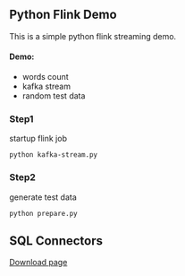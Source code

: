 ## Python Flink Demo

This is a simple python flink streaming demo. 

#### Demo:
 - words count
 - kafka stream
 - random test data


### Step1

startup flink job

```shell
python kafka-stream.py
```

### Step2

generate test data

```shell
python prepare.py
```

## SQL Connectors

[Download page](https://ci.apache.org/projects/flink/flink-docs-release-1.13/zh/docs/connectors/table/downloads/)